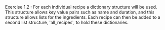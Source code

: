 Exercise 1.2 :
For each individual recipe a dictionary structure will be used. This structure allows key value pairs such as name and duration, and this structure allows lists for the ingredients. 
Each recipe can then be added to a second list structure, 'all_recipes', to hold these dictionaries.
